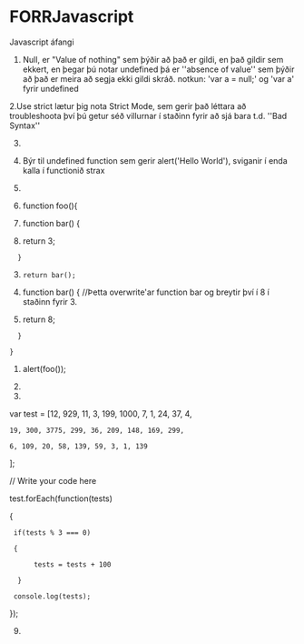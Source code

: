 # FORRJavascript
Javascript áfangi
1. Null, er "Value of nothing" sem þýðir að það er gildi, en það gildir sem ekkert, en þegar þú notar undefined þá er ''absence of value'' sem þýðir að það er meira að segja ekki gildi skráð.
notkun: 'var a = null;' og 'var a' fyrir undefined

2.Use strict lætur þig nota Strict Mode, sem gerir það léttara að troubleshoota því þú getur séð villurnar í staðinn fyrir að sjá bara t.d. ''Bad Syntax''

3. 


5. Býr til undefined function sem gerir alert('Hello World'), sviganir í enda kalla í functionið strax

6. 
 
  2. function foo(){
 
  4. function bar() {
  
  5.   return 3;
  
      }
      
  3.     return bar(); 
  
  6. function bar() { //Þetta overwrite'ar function bar og breytir því í 8 í staðinn fyrir 3.
  
  7.    return 8;
  
      }
      
    }
    
  1. alert(foo()); 
  

7.


8.
  var test = [12, 929, 11, 3, 199, 1000, 7, 1, 24, 37, 4,
  
    19, 300, 3775, 299, 36, 209, 148, 169, 299,
    
    6, 109, 20, 58, 139, 59, 3, 1, 139
    
  ];
  

  // Write your code here
  
  test.forEach(function(tests)
  
  {
  
     if(tests % 3 === 0)
     
     {
     
          tests = tests + 100
          
      }
      
     console.log(tests);
     
  });
  

9.
